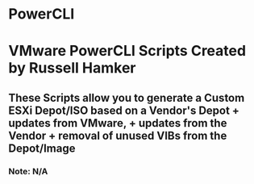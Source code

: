 # PowerCLI
# VMware PowerCLI Scripts Created by Russell Hamker
## These Scripts allow you to generate a Custom ESXi Depot/ISO based on a Vendor's Depot + updates from VMware, + updates from the Vendor + removal of unused VIBs from the Depot/Image

### Note: N/A
